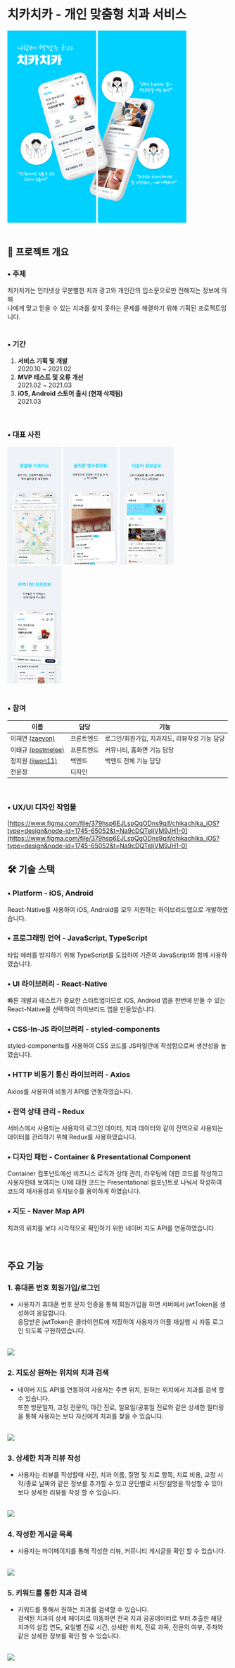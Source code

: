 # 치카치카 - 개인 맞춤형 치과 서비스
<div align="left">
<img width="40%" src="./src/Assets/Images/pages/소개.jpg"/>
<img width="40%" src="./src/Assets/Images/pages/소개2.jpg"/>
</div>
</br>

## 📝 프로젝트 개요
### • 주제
치카치카는 인터넷상 무분별한 치과 광고와 개인간의 입소문으로만 전해지는 정보에 의해 </br>
나에게 맞고 믿을 수 있는 치과를 찾지 못하는 문제를 해결하기 위해 기획된 프로젝트입니다.</br>
</br>
### • 기간

1. **서비스 기획 및 개발** <br/>
2020.10 ~ 2021.02 
2. **MVP 테스트 및 오류 개선** <br/>
2021.02 ~ 2021.03
3. **iOS, Android 스토어 출시 (현재 삭제됨)** <br/>
2021.03
</br>

### • 대표 사진
<div>
<img width="24.5%" src="./src/Assets/Images/pages/맞춤형치과지도.jpg"/>
<img width="24.5%" src="./src/Assets/Images/pages/영수증리뷰.jpg"/>
<img width="24.5%" src="./src/Assets/Images/pages/정보공유.jpg"/>
<img width="24.5%" src="./src/Assets/Images/pages/지역기반치과정보.jpg"/>
</div>
</br>

### • 참여
|이름|담당|기능|
|----|---|---|
|이재연 [(zaeyon)](github.com/zaeyon)|프론트엔드|로그인/회원가입, 치과지도, 리뷰작성 기능 담당|
|이태규 [(postmelee)](github.com/postmelee)|프론트엔드|커뮤니티, 홈화면 기능 담당|
|정지원 [(jiwon11)](https://github.com/jiwon11)|백엔드|백엔드 전체 기능 담당|
|전윤정|디자인||
<br/>

### • UX/UI 디자인 작업물

[https://www.figma.com/file/379hsp6EJLspQgODns9qjf/chikachika_iOS?type=design&node-id=1745-65052&t=Na9cDQTeIjVM9JH1-0](https://www.figma.com/file/379hsp6EJLspQgODns9qjf/chikachika_iOS?type=design&node-id=1745-65052&t=Na9cDQTeIjVM9JH1-0)

## 🛠️ 기술 스택

### • Platform - iOS, Android

React-Native를 사용하여 iOS, Android를 모두 지원하는 하이브리드앱으로 개발하였습니다.

### • 프로그래밍 언어 - JavaScript, TypeScript

타입 에러를 방지하기 위해 TypeScript를 도입하여 기존의 JavaScript와 함께 사용하였습니다.

### • UI 라이브러리 - React-Native

빠른 개발과 테스트가 중요한 스타트업이므로 iOS, Android 앱을 한번에 만들 수 있는 React-Native를 선택하여 하이브리드 앱을 만들었습니다.

### • CSS-In-JS 라이브러리 - styled-components

styled-components를 사용하여 CSS 코드를 JS파일안에 작성함으로써 생산성을 높였습니다.

### • HTTP 비동기 통신 라이브러리 - Axios

Axios를 사용하여 비동기 API를 연동하였습니다.

### • 전역 상태 관리 - Redux

서비스에서 사용되는 사용자의 로그인 데이터, 치과 데이터와 같이 전역으로 사용되는 데이터를 관리하기 위해 Redux를 사용하였습니다.  

### • 디자인 패턴 - Container & Presentational Component

Container 컴포넌트에선 비즈니스 로직과 상태 관리, 라우팅에 대한 코드를 작성하고 사용자한테 보여지는 UI에 대한 코드는 Presentational 컴포넌트로 나눠서 작성하여 코드의 재사용성과 유지보수를 용이하게 하였습니다.

### • 지도 - Naver Map API

치과의 위치를 보다 시각적으로 확인하기 위한 네이버 지도 API를 연동하였습니다.

<br/>

## 주요 기능
### 1. 휴대폰 번호 회원가입/로그인
- 사용자가 휴대폰 번호 문자 인증을 통해 회원가입을 하면 서버에서 jwtToken을 생성하여 응답합니다. </br>
응답받은 jwtToken은 클라이언트에 저장하여 사용자가 어플 재실행 시 자동 로그인 되도록 구현하였습니다. </br>
<br/>
<img width="30%" src="https://user-images.githubusercontent.com/49143255/239903233-d5945c64-1bf0-4071-9e84-353878f53b36.gif"/>
<br/>


### 2. 지도상 원하는 위치의 치과 검색
- 네이버 지도 API를 연동하여 사용자는 주변 위치, 원하는 위치에서 치과를 검색 할 수 있습니다. </br>
또한 방문일자, 교정 전문의, 야간 진료, 일요일/공휴일 진료와 같은 상세한 필터링을 통해 사용자는 보다 자신에게 치과를 찾을 수 있습니다.

<br/>
<img width="30%" src="https://user-images.githubusercontent.com/49143255/239910004-b8eeb8e0-d562-432f-bae5-3ca4e768ace8.gif"/>
<br/>


### 3. 상세한 치과 리뷰 작성
- 사용자는 리뷰를 작성할때 사진, 치과 이름, 질명 및 치료 항목, 치료 비용, 교정 시작/종료 날짜와 같은 정보를 추가할 수 있고 문단별로 사진/설명을 작성할 수 있어 보다 상세한 리뷰를 작성 할 수 있습니다.

<br/>
<img width="30%" src="https://user-images.githubusercontent.com/49143255/239927504-834c4deb-d8c0-43c0-8383-d2aaede23d9c.gif"/>
<br/>

### 4. 작성한 게시글 목록
- 사용자는 마이페이지를 통해 작성한 리뷰, 커뮤니티 게시글을 확인 할 수 있습니다.

<br/>
<img width="30%" src="https://user-images.githubusercontent.com/49143255/239927671-1e839eda-159e-49bb-9c09-45b96f79ac8c.gif"/>
<br/>

### 5. 키워드를 통한 치과 검색 
- 키워드를 통해서 원하는 치과를 검색할 수 있습니다. </br>
 검색된 치과의 상세 페이지로 이동하면 전국 치과 공공데이터로 부터 추출한 해당 치과의 설립 연도, 요일별 진료 시간, 상세한 위치, 진료 과목, 전문의 여부, 주차와 같은 상세한 정보를 확인 할 수 있습니다.

<br/>
<img width="30%" src="https://user-images.githubusercontent.com/49143255/239927718-84eaace8-a630-4cfc-b2a4-82f3bd6c3d86.gif"/>
<br/>




